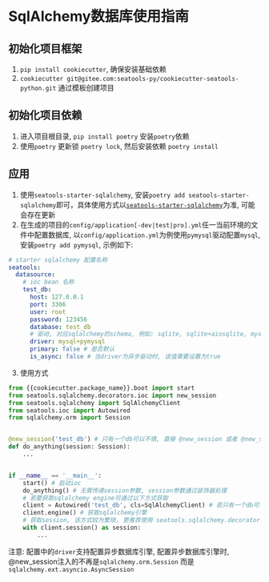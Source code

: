 # SqlAlchemy数据库使用指南

## 初始化项目框架
1. `pip install cookiecutter`, 确保安装基础依赖
2. `cookiecutter git@gitee.com:seatools-py/cookiecutter-seatools-python.git` 通过模板创建项目

## 初始化项目依赖
1. 进入项目根目录, `pip install poetry` 安装`poetry`依赖
2. 使用`poetry` 更新锁 `poetry lock`, 然后安装依赖 `poetry install`

## 应用
1. 使用`seatools-starter-sqlalchemy`, 安装`poetry add seatools-starter-sqlalchemy`即可，具体使用方式以[`seatools-starter-sqlalchemy`](https://gitee.com/seatools-py/seatools-starter-sqlalchemy)为准, 可能会存在更新
2. 在生成的项目的`config/application[-dev|test|pro].yml`任一当前环境的文件中配置数据库, 以`config/application.yml`为例使用`pymysql`驱动配置`mysql`, 安装`poetry add pymysql`, 示例如下:
```yaml
# starter sqlalchemy 配置名称
seatools:
  datasource:
    # ioc bean 名称
    test_db:
      host: 127.0.0.1
      port: 3306
      user: root
      password: 123456
      database: test_db
      # 驱动, 对应sqlalchemy的schema, 例如: sqlite, sqlite+aiosqlite, mysql+pymysql, mysql+aiomysql等等
      driver: mysql+pymysql
      primary: false # 是否默认
      is_async: false # 当driver为异步驱动时, 该值需要设置为true
```
3. 使用方式
```python
from {{cookiecutter.package_name}}.boot import start
from seatools.sqlalchemy.decorators.ioc import new_session
from seatools.sqlalchemy import SqlAlchemyClient
from seatools.ioc import Autowired
from sqlalchemy.orm import Session


@new_session('test_db') # 只有一个db可以不填, 直接 @new_session 或者 @new_session() 均可
def do_anything(session: Session):
    ...


if __name__ == '__main__':
    start() # 启动ioc
    do_anything() # 无需传递session参数, session参数通过装饰器处理
    # 若要获取sqlalchemy engine可通过以下方式获取
    client = Autowired('test_db', cls=SqlAlchemyClient) # 若只有一个db可省略名称, 直接 Autowired(cls=SqlAlchemyClient) 即可
    client.engine() # 获取sqlalchemy引擎
    # 获取session, 该方式较为繁琐, 更推荐使用 seatools.sqlalchemy.decorators.ioc.new_session 或者 seatools.sqlalchemy.decorators.ioc.auto_session 装饰器
    with client.session() as session:
        ...
```
注意: 配置中的`driver`支持配置异步数据库引擎, 配置异步数据库引擎时, @new_session注入的不再是`sqlalchemy.orm.Session` 而是`sqlalchemy.ext.asyncio.AsyncSession`
